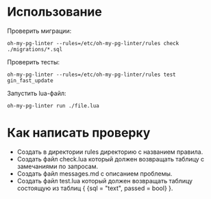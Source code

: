 # Использование

Проверить миграции:

```shell
oh-my-pg-linter --rules=/etc/oh-my-pg-linter/rules check ./migrations/*.sql
```

Проверить тесты:

```shell
oh-my-pg-linter --rules=/etc/oh-my-pg-linter/rules test gin_fast_update
```

Запустить lua-файл:

```shell
oh-my-pg-linter run ./file.lua
```

# Как написать проверку

* Создать в директории rules директорию с названием правила.
* Создать файл check.lua который должен возвращать таблицу с замечаниями по запросам.
* Создать файл messages.md с описанием проблемы.
* Создать файл test.lua который должен возвращать таблицу состоящую из таблиц { {sql = "text", passed = bool} }.
